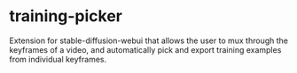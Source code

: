 # training-picker

Extension for stable-diffusion-webui that allows the user to mux through the keyframes of a video, and automatically pick and export training examples from individual keyframes.
